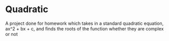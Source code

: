 # Quadratic
A project done for homework which takes in a standard quadratic equation, ax^2 + bx + c, and finds the roots of the function whether they are complex or not
